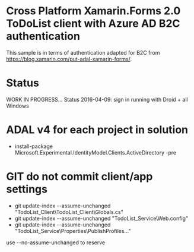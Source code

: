 # Cross Platform Xamarin.Forms 2.0 ToDoList client with Azure AD B2C authentication
This sample is in terms of authentication adapted for B2C from https://blog.xamarin.com/put-adal-xamarin-forms/. 

# Status
WORK IN PROGRESS...
Status 2016-04-09: sign in running with Droid + all Windows

# ADAL v4 for each project in solution
- install-package Microsoft.Experimental.IdentityModel.Clients.ActiveDirectory -pre

# GIT do not commit client/app settings 
- git update-index --assume-unchanged "TodoList_Client\TodoList_Client\Globals.cs"
- git update-index --assume-unchanged "TodoList_Service\Web.config"
- git update-index --assume-unchanged "TodoList_Service\Properties\PublishProfiles\..."

use --no-assume-unchanged to reserve
